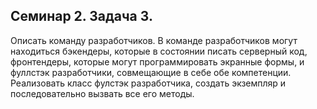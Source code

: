 ## Семинар 2. Задача 3.
Описать команду разработчиков. В команде разработчиков могут находиться бэкендеры,
которые в состоянии писать серверный код, фронтендеры, которые могут программировать экранные формы, и фуллстэк разработчики, совмещающие в себе обе компетенции.
Реализовать класс фулстэк разработчика, создать экземпляр и последовательно вызвать
все его методы.